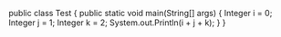 
public class Test {
    public static void main(String[] args) {
       Integer i = 0;
       Integer j = 1;
       Integer k = 2;
       System.out.Println(i + j + k);
    }
}

